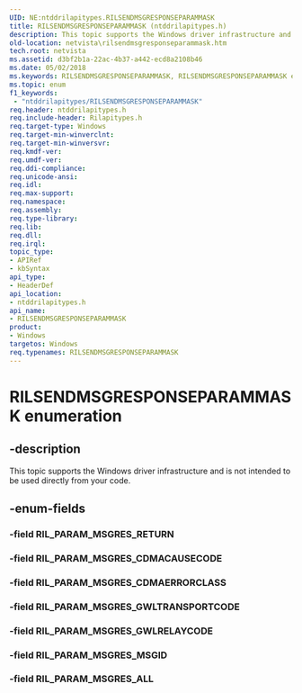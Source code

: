 ```yaml
---
UID: NE:ntddrilapitypes.RILSENDMSGRESPONSEPARAMMASK
title: RILSENDMSGRESPONSEPARAMMASK (ntddrilapitypes.h)
description: This topic supports the Windows driver infrastructure and is not intended to be used directly from your code.
old-location: netvista\rilsendmsgresponseparammask.htm
tech.root: netvista
ms.assetid: d3bf2b1a-22ac-4b37-a442-ecd8a2108b46
ms.date: 05/02/2018
ms.keywords: RILSENDMSGRESPONSEPARAMMASK, RILSENDMSGRESPONSEPARAMMASK enumeration [Network Drivers Starting with Windows Vista], RIL_PARAM_MSGRES_ALL, RIL_PARAM_MSGRES_CDMACAUSECODE, RIL_PARAM_MSGRES_CDMAERRORCLASS, RIL_PARAM_MSGRES_GWLRELAYCODE, RIL_PARAM_MSGRES_GWLTRANSPORTCODE, RIL_PARAM_MSGRES_MSGID, netvista.rilsendmsgresponseparammask, ntddrilapitypes/RILSENDMSGRESPONSEPARAMMASK, ntddrilapitypes/RIL_PARAM_MSGRES_ALL, ntddrilapitypes/RIL_PARAM_MSGRES_CDMACAUSECODE, ntddrilapitypes/RIL_PARAM_MSGRES_CDMAERRORCLASS, ntddrilapitypes/RIL_PARAM_MSGRES_GWLRELAYCODE, ntddrilapitypes/RIL_PARAM_MSGRES_GWLTRANSPORTCODE, ntddrilapitypes/RIL_PARAM_MSGRES_MSGID
ms.topic: enum
f1_keywords:
 - "ntddrilapitypes/RILSENDMSGRESPONSEPARAMMASK"
req.header: ntddrilapitypes.h
req.include-header: Rilapitypes.h
req.target-type: Windows
req.target-min-winverclnt: 
req.target-min-winversvr: 
req.kmdf-ver: 
req.umdf-ver: 
req.ddi-compliance: 
req.unicode-ansi: 
req.idl: 
req.max-support: 
req.namespace: 
req.assembly: 
req.type-library: 
req.lib: 
req.dll: 
req.irql: 
topic_type:
- APIRef
- kbSyntax
api_type:
- HeaderDef
api_location:
- ntddrilapitypes.h
api_name:
- RILSENDMSGRESPONSEPARAMMASK
product:
- Windows
targetos: Windows
req.typenames: RILSENDMSGRESPONSEPARAMMASK
---
```


# RILSENDMSGRESPONSEPARAMMASK enumeration


## -description


This topic supports the Windows driver infrastructure and is not intended to be used directly from your code.


## -enum-fields




### -field RIL_PARAM_MSGRES_RETURN


### -field RIL_PARAM_MSGRES_CDMACAUSECODE


### -field RIL_PARAM_MSGRES_CDMAERRORCLASS


### -field RIL_PARAM_MSGRES_GWLTRANSPORTCODE


### -field RIL_PARAM_MSGRES_GWLRELAYCODE


### -field RIL_PARAM_MSGRES_MSGID


### -field RIL_PARAM_MSGRES_ALL

